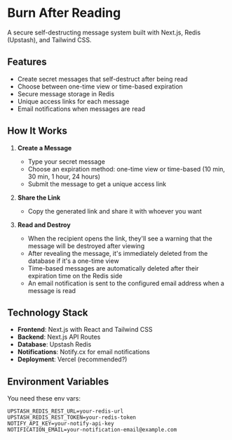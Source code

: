 # Burn After Reading

A secure self-destructing message system built with Next.js, Redis (Upstash), and Tailwind CSS.

## Features

- Create secret messages that self-destruct after being read
- Choose between one-time view or time-based expiration
- Secure message storage in Redis
- Unique access links for each message
- Email notifications when messages are read

## How It Works

1. **Create a Message**
   - Type your secret message
   - Choose an expiration method: one-time view or time-based (10 min, 30 min, 1 hour, 24 hours)
   - Submit the message to get a unique access link

2. **Share the Link**
   - Copy the generated link and share it with whoever you want

3. **Read and Destroy**
   - When the recipient opens the link, they'll see a warning that the message will be destroyed after viewing
   - After revealing the message, it's immediately deleted from the database if it's a one-time view
   - Time-based messages are automatically deleted after their expiration time on the Redis side
   - An email notification is sent to the configured email address when a message is read

## Technology Stack

- **Frontend**: Next.js with React and Tailwind CSS
- **Backend**: Next.js API Routes
- **Database**: Upstash Redis
- **Notifications**: Notify.cx for email notifications
- **Deployment**: Vercel (recommended?)

## Environment Variables

You need these env vars:

```
UPSTASH_REDIS_REST_URL=your-redis-url
UPSTASH_REDIS_REST_TOKEN=your-redis-token
NOTIFY_API_KEY=your-notify-api-key
NOTIFICATION_EMAIL=your-notification-email@example.com
```